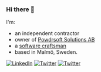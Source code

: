 ### Hi there 👋

I'm: 
* an independent contractor 
* owner of [Powdrsoft Solutions AB](https://powdrsoft.com)
* a [software craftsman](https://manifesto.softwarecraftsmanship.org/)  
* based in Malmö, Sweden.


[![LinkedIn](https://img.icons8.com/fluent/30/000000/linkedin.png)](https://www.linkedin.com/in/tobiasericsson)
[![Twitter](https://img.icons8.com/fluent/30/000000/twitter.png)](https://twitter.com/teericsson)
[![Twitter](https://img.icons8.com/fluent/30/000000/home.png)](https://tobias-ericsson.github.io)

<!--
**tobias-ericsson/tobias-ericsson** is a ✨ _special_ ✨ repository because its `README.md` (this file) appears on your GitHub profile.

Here are some ideas to get you started:

- 🔭 I’m currently working on ...
- 🌱 I’m currently learning ...
- 👯 I’m looking to collaborate on ...
- 🤔 I’m looking for help with ...
- 💬 Ask me about ...
- 📫 How to reach me: ...
- 😄 Pronouns: ...
- ⚡ Fun fact: ...
-->


